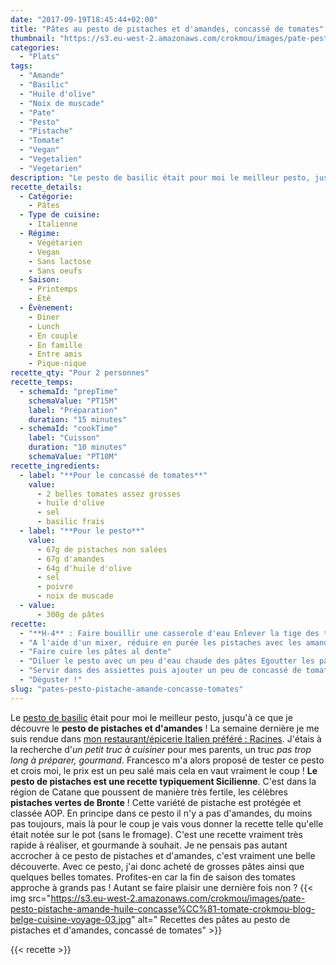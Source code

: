 ```yaml
---
date: "2017-09-19T18:45:44+02:00"
title: "Pâtes au pesto de pistaches et d'amandes, concassé de tomates"
thumbnail: "https://s3.eu-west-2.amazonaws.com/crokmou/images/pate-pesto-pistache-amande-huile-concasse%CC%81-tomate-crokmou-blog-belge-cuisine-voyage-01.jpg"
categories:
  - "Plats"
tags:
  - "Amande"
  - "Basilic"
  - "Huile d'olive"
  - "Noix de muscade"
  - "Pate"
  - "Pesto"
  - "Pistache"
  - "Tomate"
  - "Vegan"
  - "Vegetalien"
  - "Vegetarien"
description: "Le pesto de basilic était pour moi le meilleur pesto, jusqu'à ce que je découvre le pesto de pistaches et d'amandes ! La semaine dernière je me suis..."
recette_details:
  - Catégorie:
    - Pâtes
  - Type de cuisine:
    - Italienne
  - Régime:
    - Végétarien
    - Vegan
    - Sans lactose
    - Sans oeufs
  - Saison:
    - Printemps
    - Été
  - Évènement:
    - Diner
    - Lunch
    - En couple
    - En famille
    - Entre amis
    - Pique-nique
recette_qty: "Pour 2 personnes"
recette_temps:
  - schemaId: "prepTime"
    schemaValue: "PT15M"
    label: "Préparation"
    duration: "15 minutes"
  - schemaId: "cookTime"
    label: "Cuisson"
    duration: "10 minutes"
    schemaValue: "PT10M"
recette_ingredients:
  - label: "**Pour le concassé de tomates**"
    value:
      - 2 belles tomates assez grosses
      - huile d'olive
      - sel
      - basilic frais
  - label: "**Pour le pesto**"
    value:
      - 67g de pistaches non salées
      - 67g d'amandes
      - 64g d'huile d'olive
      - sel
      - poivre
      - noix de muscade
  - value:
      - 300g de pâtes
recette:
  - "**H-4** : Faire bouillir une casserole d'eau Enlever la tige des tomates et faire une croix à l'aide d'un couteau sur l'une des extrémités de la tomate Plonger les tomates dans l'eau bouillante pendant 10 secondes environ. Retirer de la casserole et plonger le tout dans de l'eau bien froide. Les tomates sont maintenant plus facile à éplucher. Enlever la peau de toutes les tomates puis les couper en petits dés, en enlevant la pulpe et les pépins (garder de côté pour agrémenter une salade par exemple) Dans un bol, mélanger les tomates avec de l'huile d'olive, du sel et du basilic fraîchement coupé. Réserver au frais quelques heures"
  - "A l'aide d'un mixer, réduire en purée les pistaches avec les amandes et l'huile d'olive. Ajouter ensuite un peu de sel, de poivre et de noix de muscade râpée. Ajuster l'assaisonnement si besoin."
  - "Faire cuire les pâtes al dente"
  - "Diluer le pesto avec un peu d'eau chaude des pâtes Egoutter les pâtes et les mélanger au pesto."
  - "Servir dans des assiettes puis ajouter un peu de concassé de tomates par dessus les pâtes."
  - "Déguster !"
slug: "pates-pesto-pistache-amande-concasse-tomates"
---
```


Le [pesto de basilic](https://crokmou.com/2013/07/pesto-au-basilic-al-genovese) était pour moi le meilleur pesto, jusqu'à ce que je découvre le **pesto de pistaches et d'amandes** ! La semaine dernière je me suis rendue dans [mon restaurant/épicerie Italien préféré : Racines](https://crokmou.com/2017/04/racines-un-restaurant-italien-pas-comme-les-autres-bruxelles). J'étais à la recherche d'_un petit truc à cuisiner_ pour mes parents, un truc _pas trop long à préparer, gourmand_. Francesco m'a alors proposé de tester ce pesto et crois moi, le prix est un peu salé mais cela en vaut vraiment le coup ! **Le pesto de pistaches est une recette typiquement Sicilienne**. C'est dans la région de Catane que poussent de manière très fertile, les célèbres **pistaches vertes de Bronte** ! Cette variété de pistache est protégée et classée AOP. En principe dans ce pesto il n'y a pas d'amandes, du moins pas toujours, mais là pour le coup je vais vous donner la recette telle qu'elle était notée sur le pot (sans le fromage). C'est une recette vraiment très rapide à réaliser, et gourmande à souhait. Je ne pensais pas autant accrocher à ce pesto de pistaches et d'amandes, c'est vraiment une belle découverte. Avec ce pesto, j'ai donc acheté de grosses pâtes ainsi que quelques belles tomates. Profites-en car la fin de saison des tomates approche à grands pas ! Autant se faire plaisir une dernière fois non ? {{< img src="https://s3.eu-west-2.amazonaws.com/crokmou/images/pate-pesto-pistache-amande-huile-concasse%CC%81-tomate-crokmou-blog-belge-cuisine-voyage-03.jpg" alt=" Recettes des pâtes au pesto de pistaches et d'amandes, concassé de tomates" >}}

{{< recette >}}
